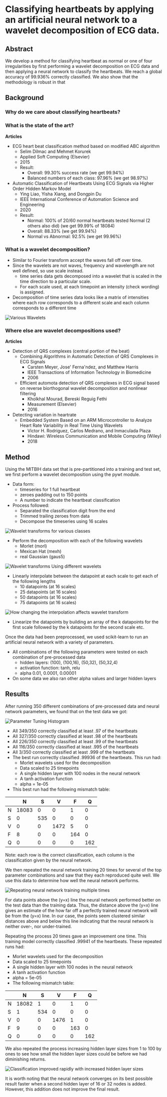# Classifying heartbeats by applying an artificial neural network to a wavelet decomposition of ECG data.

## Abstract

We develop a method for classifying heartbeat as normal or one of four irregularities by first performing a wavelet decomposition on ECG data and then applying a neural network to classify the heartbeats. We reach a global accuracy of 99.936% correctly classified. We also show that the methodology is robust in that 

## Background

### Why do we care about classifying heartbeats?

### What is the state of the art?

**Articles**

* ECG heart beat classification method based on modified ABC algorithm
  * Selim Dilmac and Mehmet Korurek
  * Applied Soft Computing (Elsevier)
  * 2015
  * Result:
    * Overall: 99.30% success rate (we get 99.94%)
    * Balanced numbers of each class: 97.96% (we get 98.97%)
* Automatic Classification of Heartbeats Using ECG Signals via Higher Order Hidden Markov Model
  * Ying Liao, Yisha Xiang, and Dongpin Du
  * IEEE International Conference of Automation Science and Engineering
  * 2020
  * Result:
    * Normal: 100% of 20/60 normal heartbeats tested Normal (2 others also did) (we get 99.99% of 18084)
    * Overall: 88.33% (we get 99.94%)
    * Normal vs Abnormal: 92.5% (we get 99.96%)

### What is a wavelet decomposition?

* Similar to Fourier transform accept the waves fall off over time.
* Since the wavelets are not waves, frequency and wavelength are not well defined, so use scale instead.
  * time series data gets decomposed into a wavelet that is scaled in the time direction to a particular scale.
  * For each scale used, at each timepoint an intensity (check wording) is assigned.
* Decomposition of time series data looks like a matrix of intensities where each row corresponds to a different scale and each column corresponds to a different time

![Various Wavelets](wavelets.png)

### Where else are wavelet decompositions used?

**Articles**

* Detection of QRS complexes (central portion of the beat)
  * Combining Algorithms in Automatic Detection of QRS Complexes in ECG Signals
    * Carsten Meyer, Jose' Ferna'ndez, and Matthew Harris
    * IEEE Transactions of Information Technology in Biomedicine
    * 2006
  * Efficient automota detection of QRS complexes in ECG signal based on reverse biorthogonal wavelet decomposition and nonlinear filtering
    * Kholkhal Mourad, Bereski Reguig Fethi
    * Measurement (Elsevier)
    * 2016
* Detecting variation in heartrate
  * Embedded System Based on an ARM Microcontroller to Analyze Heart Rate Variability in Real Time Using Wavelets
    * Victor H. Rodriguez, Carlos Medrano, and Inmaculada Plaza
    * Hindawi: Wireless Communication and Mobile Computing (Wiley)
    * 2018

## Method

Using the MITBIH data set that is pre-partitioned into a training and test set, we first perform a wavelet decomposition using the pywt module.
* Data form:
  * timeseries for 1 full heartbeat
  * zeroes padding out to 150 points
  * A number to indicate the heartbeat classification
* Process followed:
  * Separated the classification digit from the end
  * Trimmed trailing zeroes from data
  * Decompose the timeseries using 16 scales

![Wavelet transforms for various classes](wavelet_class.png)

  * Perform the decomposition with each of the following wavelets
    * Morlet        (morl)
    * Mexican Hat   (mexh)
    * real Gaussian (gaus5)

![Wavelet transforms Using different wavelets](wavelet_types.png)

  * Linearly interpolate between the datapoint at each scale to get each of the following lengths
    * 10 datapoints (at 16 scales)
    * 25 datapoints (at 16 scales)
    * 50 datapoints (at 16 scales)
    * 75 datapoints (at 16 scales)

![How changing the interpolation affects wavelet transform](wavelet_scales.png)

  * Linearize the datapoints by building an array of the k datapoints for the first scale followed by the k datapoints for the second scale etc.

Once the data had been preprocessed, we used scikit-learn to run an artificial neural network with a variety of parameters.
* All combinations of the following parameters were tested on each combination of pre-processed data
  * hidden layers: (100), (100,16), (50,32), (50,32,4)
  * activation function: tanh, relu
  * alpha 0.01, 0.0001, 0.00001
* On some data we also ran other alpha values and larger hidden layers

## Results

After running 350 different combinations of pre-processed data and neural network parameters, we found that on the test data we got:

![Parameter Tuning Histogram](parameter_tuning.png)
* All 349/350 correctly classified at least .97 of the heartbeats
* All 327/350 correctly classified at least .98 of the heartbeats
* All 226/350 correctly classified at least .99 of the heartbeats
* All 116/350 correctly classified at least .995 of the heartbeats
* All 3/350 correctly classified at least .999 of the heartbeats
* The best run correctly classified .99936 of the heartbeats. This run had:
  * Morlet wavelets used for the decomposition
  * Data scaled to 25 timepoints
  * A single hidden layer with 100 nodes in the neural network
  * A tanh activation function
  * alpha = 1e-05
* This best run had the following mismatch table:

|	|N	|S	|V	|F	|Q	|
| ----- | ----- | ----- | ----- | ----- | ----- |
|N	|18083	|0	|0	|1	|0	|
|S	|0	|535	|0	|0	|0	|
|V	|0	|0	|1472	|5	|0	|
|F	|8	|0	|0	|164	|0	|
|Q	|0	|0	|0	|0	|162	|

Note: each row is the correct classification, each column is the classification given by the neural network.

We then repeated the neural network training 20 times for several of the top parameter combinations and saw that they each reproduced quite well. We use this data to determine how well the neural network performs.

![Repeating neural network training multiple times](reproducible.png)

For data points above the \(y=x\) line the neural network performed better on the test data than the training data. Thus, the distance above the \(y=x\) line gives an estimate of the how far off a perfectly trained neural network will be from the \(y=x\) line. In our case, the points seem clustered similar distances above and below this line indicating that the neural network is neither over-, nor under-trained.

Repeating the process 20 times gave an improvement one time. This training model correctly classified .99941 of the heartbeats. These repeated runs had:
  * Morlet wavelets used for the decomposition
  * Data scaled to 25 timepoints
  * A single hidden layer with 100 nodes in the neural network
  * A tanh activation function
  * alpha = 5e-05
* The following mismatch table:

|	|N	|S	|V	|F	|Q	|
| ----- | ----- | ----- | ----- | ----- | ----- |
|N	|18082	|1	|0	|1	|0	|
|S	|1	|534	|0	|0	|0	|
|V	|0	|0	|1476	|1	|0	|
|F	|9	|0	|0	|163	|0	|
|Q	|0	|0	|0	|0	|162	|


We also repeated the process increasing hidden layer sizes from 1 to 100 by ones to see how small the hidden layer sizes could be before we had diminishing returns.

![Classification improved rapidly with increased hidden layer sizes](incremental_convergence.png)

It is worth noting that the neural network converges on its best possible result faster when a second hidden layer of 16 or 32 nodes is added. However, this addition does not improve the final result.

